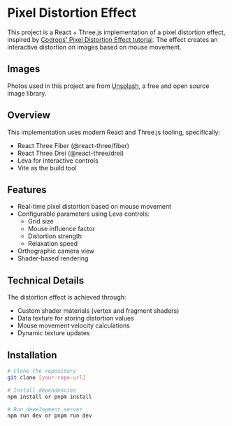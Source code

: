 # Pixel Distortion Effect

This project is a React + Three.js implementation of a pixel distortion effect, inspired by [Codrops' Pixel Distortion Effect tutorial](https://tympanus.net/codrops/2022/01/12/pixel-distortion-effect-with-three-js/). The effect creates an interactive distortion on images based on mouse movement.

## Images

Photos used in this project are from [Unsplash](https://unsplash.com/), a free and open source image library.

## Overview

This implementation uses modern React and Three.js tooling, specifically:

- React Three Fiber (@react-three/fiber)
- React Three Drei (@react-three/drei)
- Leva for interactive controls
- Vite as the build tool

## Features

- Real-time pixel distortion based on mouse movement
- Configurable parameters using Leva controls:
  - Grid size
  - Mouse influence factor
  - Distortion strength
  - Relaxation speed
- Orthographic camera view
- Shader-based rendering

## Technical Details

The distortion effect is achieved through:

- Custom shader materials (vertex and fragment shaders)
- Data texture for storing distortion values
- Mouse movement velocity calculations
- Dynamic texture updates

## Installation

```bash
# Clone the repository
git clone [your-repo-url]

# Install dependencies
npm install or pnpm install

# Run development server
npm run dev or pnpm run dev
```
